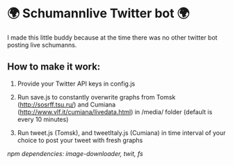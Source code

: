 # 🌍 Schumannlive Twitter bot 🌍

I made this little buddy because at the time there was no other twitter bot posting live schumanns.

## How to make it work:

1. Provide your Twitter API keys in config.js 

2. Run save.js to constantly overwrite graphs from Tomsk (http://sosrff.tsu.ru/) and Cumiana (http://www.vlf.it/cumiana/livedata.html) in /media/ folder (default is every 10 minutes)

3. Run tweet.js (Tomsk), and tweetItaly.js (Cumiana) in time interval of your choice to post your tweet with fresh graphs

*npm dependencies: image-downloader, twit, fs*



